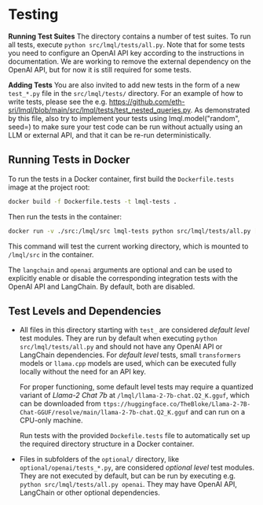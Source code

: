 # Testing

**Running Test Suites** The directory contains a number of test suites. To run all tests, execute `python src/lmql/tests/all.py`. Note that for some tests you need to configure an OpenAI API key according to the instructions in documentation. We are working to remove the external dependency on the OpenAI API, but for now it is still required for some tests.

**Adding Tests** You are also invited to add new tests in the form of a new `test_*.py` file in the `src/lmql/tests/` directory. For an example of how to write tests, please see the e.g. https://github.com/eth-sri/lmql/blob/main/src/lmql/tests/test_nested_queries.py. As demonstrated by this file, also try to implement your tests using lmql.model("random", seed=<SEED>) to make sure your test code can be run without actually using an LLM or external API, and that it can be re-run deterministically.

## Running Tests in Docker

To run the tests in a Docker container, first build the `Dockerfile.tests` image at the project root:

```bash
docker build -f Dockerfile.tests -t lmql-tests .
```

Then run the tests in the container:

```bash
docker run -v ./src:/lmql/src lmql-tests python src/lmql/tests/all.py [langchain] [openai]
```

This command will test the current working directory, which is mounted to `/lmql/src` in the container.

The `langchain` and `openai` arguments are optional and can be used to explicitly enable or disable the corresponding integration tests with the OpenAI API and LangChain. By default, both are disabled.

## Test Levels and Dependencies

* All files in this directory starting with `test_` are considered *default level* test modules. They are run by default when executing `python src/lmql/tests/all.py` and should not have any OpenAI API or LangChain dependencies. For *default level* tests, small `transformers` models or `llama.cpp` models are used, which can be executed fully locally without the need for an API key.

    For proper functioning, some default level tests may require a quantized variant of *Llama-2 Chat 7b* at `/lmql/llama-2-7b-chat.Q2_K.gguf`, which can be downloaded from `ttps://huggingface.co/TheBloke/Llama-2-7B-Chat-GGUF/resolve/main/llama-2-7b-chat.Q2_K.gguf` and can run on a CPU-only machine.
    
    Run tests with the provided `Dockefile.tests` file to automatically set up the required directory structure in a Docker container.

* Files in subfolders of the `optional/` directory, like `optional/openai/tests_*.py`, are considered *optional level* test modules. They are not executed by default, but can be run by executing e.g. `python src/lmql/tests/all.py openai`. They may have OpenAI API, LangChain or other optional dependencies.